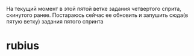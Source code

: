 На текущий момент в этой пятой ветке задания четвертого сприта, скинутого ранее. Постараюсь сейчас ее обновить и запушить сюда(в пятую ветку) задания пятого спринта
# rubius
